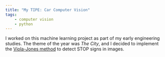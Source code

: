 ```yaml
---
title: "My TIPE: Car Computer Vision"
tags:
    - computer vision
    - python
---
```


I worked on this machine learning project as part of my early engineering studies. The theme of the year was *The City*, and I decided to implement the [Viola-Jones method](https://en.wikipedia.org/wiki/Viola–Jones_object_detection_framework) to detect STOP signs in images.